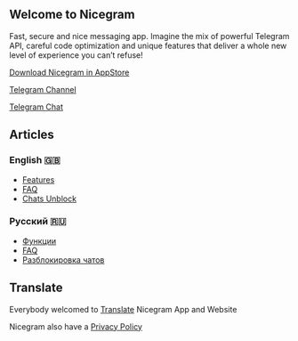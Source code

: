 ## Welcome to Nicegram

Fast, secure and nice messaging app. Imagine the mix of powerful Telegram API, careful code optimization and unique features that deliver a whole new level of experience you can’t refuse!


<a href="https://itunes.apple.com/app/id1457369322" target="_blank">Download Nicegram in AppStore</a>

<a href="https://t.me/nicegramapp" target="_blank">Telegram Channel</a>

<a href="https://t.me/nicegramchat" target="_blank">Telegram Chat</a>


## Articles
### English 🇬🇧
- [Features](/features)
- [FAQ](/faq)
- [Chats Unblock](/unblock)

### Русский 🇷🇺
- [Функции](/features/ru)
- [FAQ](/faq/ru)
- [Разблокировка чатов](/unblock/ru)

## Translate
Everybody welcomed to [Translate](/translate) Nicegram App and Website


Nicegram also have a <a href="privacy-policy" target="_blank">Privacy Policy</a>
